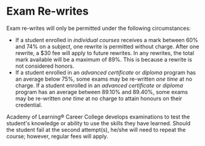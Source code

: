 # Exam Re-writes

Exam re-writes will only be permitted under the following circumstances:

- If a student enrolled in *individual courses* receives a mark between 60% and 74% on a subject, one rewrite is permitted without charge. After one rewrite, a $30 fee will apply to future rewrites. In any rewrites, the total mark available will be a maximum of 89%. This is because a rewrite is not considered honors.
- If a student enrolled in an *advanced certificate* or *diploma* program has an average below 75%, some exams may be re-written *one time* at no charge.
If a student enrolled in an *advanced certificate* or *diploma* program has an average between 89.10% and 89.40%, some exams may be re-written *one time* at no charge to attain honours on their credential.


Academy of Learning® Career College develops examinations to test the student's knowledge or ability to use the skills they have learned. Should the student fail at the second attempt(s), he/she will need to repeat the course; however, regular fees will apply.